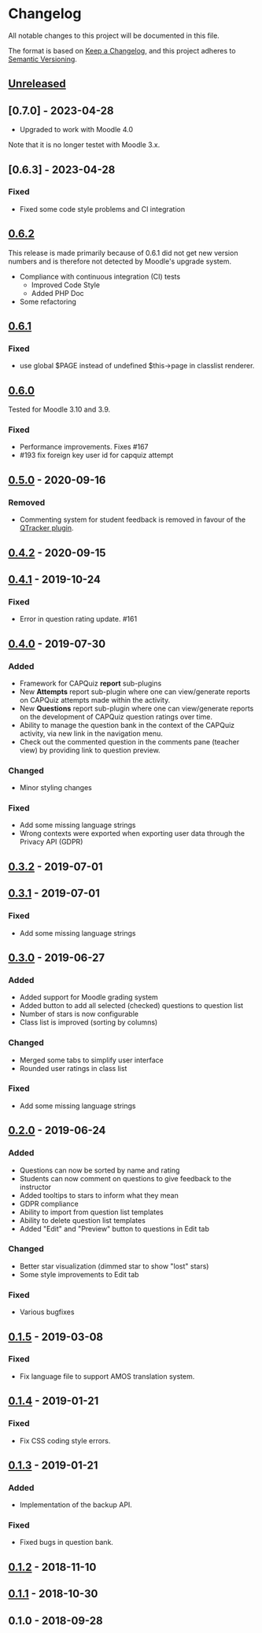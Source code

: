 # Changelog
All notable changes to this project will be documented in this file.

The format is based on [Keep a Changelog](https://keepachangelog.com/en/1.0.0/),
and this project adheres to [Semantic Versioning](https://semver.org).

## [Unreleased]

## [0.7.0] - 2023-04-28

+ Upgraded to work with Moodle 4.0

Note that it is no longer testet with Moodle 3.x.

## [0.6.3] - 2023-04-28

### Fixed

- Fixed some code style problems and CI integration

## [0.6.2]

This release is made primarily because of 0.6.1 did not get new
version numbers and is therefore not detected by Moodle's upgrade
system.

- Compliance with continuous integration (CI) tests
    - Improved Code Style 
    - Added PHP Doc
- Some refactoring

## [0.6.1]

### Fixed

- use global $PAGE instead of undefined $this->page in classlist renderer.

## [0.6.0]

Tested for Moodle 3.10 and 3.9.

### Fixed

- Performance improvements.  Fixes #167
- #193 fix foreign key user id for capquiz attempt

## [0.5.0] - 2020-09-16
### Removed
- Commenting system for student feedback is removed in favour of the [QTracker plugin](https://github.com/KQMATH/moodle-local_qtracker).

## [0.4.2] - 2020-09-15

## [0.4.1] - 2019-10-24
### Fixed
- Error in question rating update. #161

## [0.4.0] - 2019-07-30
### Added
- Framework for CAPQuiz **report** sub-plugins
- New **Attempts** report sub-plugin where one can view/generate reports on CAPQuiz attempts made within the activity.
- New **Questions** report sub-plugin where one can view/generate reports on the development of CAPQuiz question ratings over time.
- Ability to manage the question bank in the context of the CAPQuiz activity, via new link in the navigation menu.
- Check out the commented question in the comments pane (teacher view) by providing link to question preview.

### Changed
- Minor styling changes

### Fixed
- Add some missing language strings
- Wrong contexts were exported when exporting user data through the Privacy API (GDPR)

## [0.3.2] - 2019-07-01

## [0.3.1] - 2019-07-01
### Fixed
- Add some missing language strings

## [0.3.0] - 2019-06-27
### Added
- Added support for Moodle grading system
- Added button to add all selected (checked) questions to question list
- Number of stars is now configurable
- Class list is improved (sorting by columns)

### Changed
- Merged some tabs to simplify user interface
- Rounded user ratings in class list

### Fixed
- Add some missing language strings

## [0.2.0] - 2019-06-24
### Added
* Questions can now be sorted by name and rating
* Students can now comment on questions to give feedback to the instructor
* Added tooltips to stars to inform what they mean
* GDPR compliance
* Ability to import from question list templates
* Ability to delete question list templates
* Added "Edit" and "Preview" button to questions in Edit tab

### Changed
* Better star visualization (dimmed star to show "lost" stars)
* Some style improvements to Edit tab

### Fixed
* Various bugfixes

## [0.1.5] - 2019-03-08
### Fixed
* Fix language file to support AMOS translation system.

## [0.1.4] - 2019-01-21
### Fixed
* Fix CSS coding style errors.

## [0.1.3] - 2019-01-21
### Added
* Implementation of the backup API.
### Fixed
* Fixed bugs in question bank.

## [0.1.2] - 2018-11-10

## [0.1.1] - 2018-10-30

## 0.1.0 - 2018-09-28

[Unreleased]: https://github.com/KQMATH/moodle-mod_capquiz/compare/v0.6.0...HEAD

[0.6.2]: https://github.com/KQMATH/moodle-mod_capquiz/compare/v0.6.1...v0.6.2
[0.6.1]: https://github.com/KQMATH/moodle-mod_capquiz/compare/v0.6.0...v0.6.1
[0.6.0]: https://github.com/KQMATH/moodle-mod_capquiz/compare/v0.5.0...v0.6.0
[0.5.0]: https://github.com/KQMATH/moodle-mod_capquiz/compare/v0.4.2...v0.5.0
[0.4.2]: https://github.com/KQMATH/moodle-mod_capquiz/compare/v0.4.1...v0.4.2
[0.4.1]: https://github.com/KQMATH/moodle-mod_capquiz/compare/v0.4.0...v0.4.1
[0.4.0]: https://github.com/KQMATH/moodle-mod_capquiz/compare/v0.3.2...v0.4.0
[0.3.2]: https://github.com/KQMATH/moodle-mod_capquiz/compare/v0.3.1...v0.3.2
[0.3.1]: https://github.com/KQMATH/moodle-mod_capquiz/compare/v0.3.0...v0.3.1
[0.3.0]: https://github.com/KQMATH/moodle-mod_capquiz/compare/v0.2.0...v0.3.0
[0.2.0]: https://github.com/KQMATH/moodle-mod_capquiz/compare/v0.1.5...v0.2.0
[0.1.5]: https://github.com/KQMATH/moodle-mod_capquiz/compare/v0.1.4...v0.1.5
[0.1.4]: https://github.com/KQMATH/moodle-mod_capquiz/compare/v0.1.3...v0.1.4
[0.1.3]: https://github.com/KQMATH/moodle-mod_capquiz/compare/v0.1.2...v0.1.3
[0.1.2]: https://github.com/KQMATH/moodle-mod_capquiz/compare/v0.1.1...v0.1.2
[0.1.1]: https://github.com/KQMATH/moodle-mod_capquiz/compare/v0.1.0...v0.1.1
